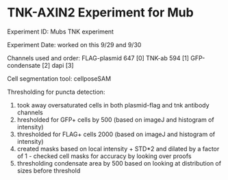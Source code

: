 # TNK-AXIN2 Experiment for Mub

Experiment ID: Mubs TNK experiment

Experiment Date: worked on this 9/29 and 9/30

Channels used and order: 
FLAG-plasmid 647 [0]
TNK-ab 594 [1]
GFP-condensate [2]
dapi [3]

Cell segmentation tool: cellposeSAM

Thresholding for puncta detection:
1. took away oversaturated cells in both plasmid-flag and tnk antibody channels
2. hresholded for GFP+ cells by 500 (based on imageJ and histogram of intensity)
3. thresholded for FLAG+ cells 2000 (based on imageJ and histogram of intensity)
4. created masks based on local intensity + STD*2 and dilated by a factor of 1 - checked cell masks for accuracy by looking over proofs
5. thresholding condensate area by 500 based on looking at distribution of sizes before threshold 
